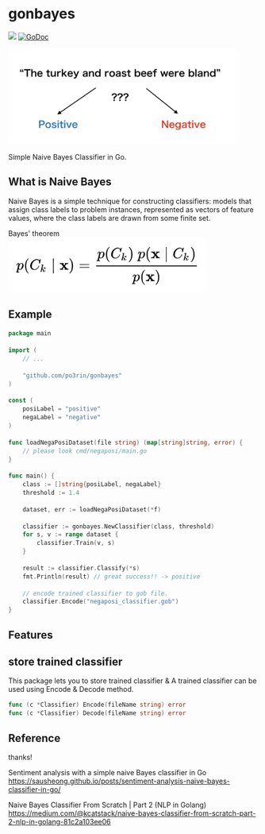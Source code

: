 # gonbayes

<img src="https://img.shields.io/badge/go-v1.12-blue.svg"/> [![GoDoc](https://godoc.org/github.com/po3rin/gonbayes?status.svg)](https://godoc.org/github.com/po3rin/gonbayes)

<img src ="./images/negaposi.png" width="460px">

Simple Naive Bayes Classifier in Go.

## What is Naive Bayes

Naive Bayes is a simple technique for constructing classifiers: models that assign class labels to problem instances, represented as vectors of feature values, where the class labels are drawn from some finite set.

Bayes' theorem
<img src ="./images/nb.png" width="400px">

## Example

```go
package main

import (
	// ...

	"github.com/po3rin/gonbayes"
)

const (
	posiLabel = "positive"
	negaLabel = "negative"
)

func loadNegaPosiDataset(file string) (map[string]string, error) {
	// please look cmd/negaposi/main.go
}

func main() {
    class := []string{posiLabel, negaLabel}
    threshold := 1.4

    dataset, err := loadNegaPosiDataset(*f)

    classifier := gonbayes.NewClassifier(class, threshold)
    for s, v := range dataset {
        classifier.Train(v, s)
    }

    result := classifier.Classify(*s)
    fmt.Println(result) // great success!! -> positive

    // encode trained classifier to gob file.
    classifier.Encode("negaposi_classifier.gob")
}
```

## Features

## store trained classifier

This package lets you to store trained classifier & A trained classifier can be used using Encode & Decode method.

```go
func (c *Classifier) Encode(fileName string) error
func (c *Classifier) Decode(fileName string) error
```

## Reference

thanks!

Sentiment analysis with a simple naive Bayes classifier in Go
https://sausheong.github.io/posts/sentiment-analysis-naive-bayes-classifier-in-go/

Naive Bayes Classifier From Scratch | Part 2 (NLP in Golang)
https://medium.com/@kcatstack/naive-bayes-classifier-from-scratch-part-2-nlp-in-golang-81c2a103ee06
